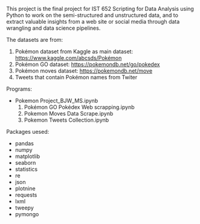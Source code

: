 This project is the final project for IST 652 Scripting for Data Analysis using Python to work on the semi-structured and unstructured data, and to extract valuable insights from a web site or social media through data wrangling and data science pipelines.


The datasets are from:
1. Pokémon dataset from Kaggle as main dataset:  https://www.kaggle.com/abcsds/Pokémon
2. Pokémon GO dataset: https://pokemondb.net/go/pokedex
3. Pokémon moves dataset:  https://pokemondb.net/move
4. Tweets that contain Pokémon names from Twiter


Programs:
* Pokemon Project_BJW_MS.ipynb
  1. Pokémon GO Pokédex Web scrapping.ipynb
  2. Pokemon Moves Data Scrape.ipynb
  3. Pokemon Tweets Collection.ipynb
  


Packages uesed:  
* pandas  
* numpy  
* matplotlib  
* seaborn  
* statistics  
* re  
* json  
* plotnine  
* requests  
* lxml  
* tweepy  
* pymongo  
